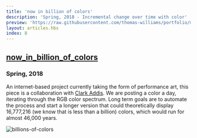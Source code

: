 ```yaml
---
title: 'now in billion of colors'
description: 'Spring, 2018 - Incremental change over time with color'
preview: 'https://raw.githubusercontent.com/thomas-williams/portfolio/master/pictures/other/billions_of_colors.png'
layout: articles.hbs
index: 8
---
```

## [now_in_billion_of_colors](https://www.instagram.com/now_in_billions_of_colors/)
### Spring, 2018

An internet-based project currently taking the form of performance art, this piece is a collaboration with [Clark Addis](http://clarkaddis.com/). We are posting a color a day, iterating through the RGB color spectrum. Long term goals are to automate the process and start a longer version that could theoretically display 16,777,216 (we know that is less than a billion) colors, which would run for almost 46,000 years.

![billions-of-colors](https://raw.githubusercontent.com/thomas-williams/portfolio/master/pictures/other/billions_of_colors.png)